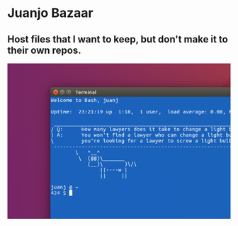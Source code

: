 # Juanjo Bazaar
## Host files that I want to keep, but don't make it to their own repos.
![My Terminal](./Terminal.PNG)
